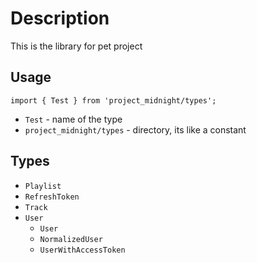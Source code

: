 # Description
This is the library for pet project

## Usage
`import { Test } from 'project_midnight/types';`

- `Test` - name of the type
- `project_midnight/types` - directory, its like a constant

## Types
- `Playlist`
- `RefreshToken`
- `Track`
- `User`
  - `User`
  - `NormalizedUser`
  - `UserWithAccessToken`
